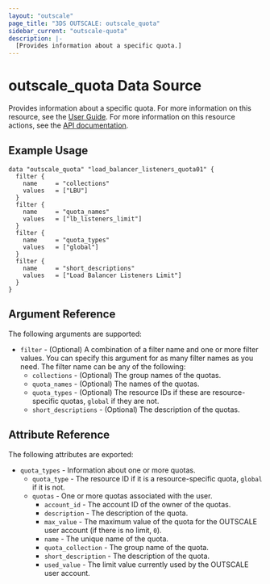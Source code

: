 ```yaml
---
layout: "outscale"
page_title: "3DS OUTSCALE: outscale_quota"
sidebar_current: "outscale-quota"
description: |-
  [Provides information about a specific quota.]
---
```


# outscale_quota Data Source

Provides information about a specific quota.
For more information on this resource, see the [User Guide](https://wiki.outscale.net/display/EN/About+Your+Account).
For more information on this resource actions, see the [API documentation](https://docs.outscale.com/api#readquotas).

## Example Usage

```hcl
data "outscale_quota" "load_balancer_listeners_quota01" {
  filter {
    name     = "collections"
    values   = ["LBU"]
  }
  filter {
    name     = "quota_names"
    values   = ["lb_listeners_limit"]
  }
  filter {
    name     = "quota_types"
    values   = ["global"]
  }
  filter {
    name     = "short_descriptions"
    values   = ["Load Balancer Listeners Limit"]
  }
}
```

## Argument Reference

The following arguments are supported:

* `filter` - (Optional) A combination of a filter name and one or more filter values. You can specify this argument for as many filter names as you need. The filter name can be any of the following:
  * `collections` - (Optional) The group names of the quotas.
  * `quota_names` - (Optional) The names of the quotas.
  * `quota_types` - (Optional) The resource IDs if these are resource-specific quotas, `global` if they are not.
  * `short_descriptions` - (Optional) The description of the quotas.

## Attribute Reference

The following attributes are exported:

* `quota_types` - Information about one or more quotas.
  * `quota_type` - The resource ID if it is a resource-specific quota, `global` if it is not.
  * `quotas` - One or more quotas associated with the user.
    * `account_id` - The account ID of the owner of the quotas.
    * `description` - The description of the quota.
    * `max_value` - The maximum value of the quota for the OUTSCALE user account (if there is no limit, `0`).
    * `name` - The unique name of the quota.
    * `quota_collection` - The group name of the quota.
    * `short_description` - The description of the quota.
    * `used_value` - The limit value currently used by the OUTSCALE user account.
